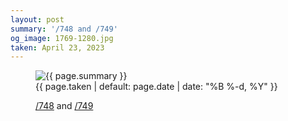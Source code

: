 ```yaml
---
layout: post
summary: '/748 and /749'
og_image: 1769-1280.jpg
taken: April 23, 2023
---
```


<figure class="post">
<img alt="{{ page.summary }}" sizes="(min-width: 700px) 50vw, calc(100vw - 2rem)" src="{{ site.assets_url }}/1769-640.jpg" srcset="{{ site.assets_url }}/1769-320.jpg 320w, {{ site.assets_url }}/1769-640.jpg 640w, {{ site.assets_url }}/1769-960.jpg 960w, {{ site.assets_url }}/1769-1280.jpg 1280w"/>
<figcaption>
<time>{{ page.taken | default: page.date | date: "%B %-d, %Y" }}</time>
<p><a href="http://life.aaronjgreenberg.com/748">/748</a> and <a href="http://life.aaronjgreenberg.com/749">/749</a></p>
</figcaption>
</figure>
